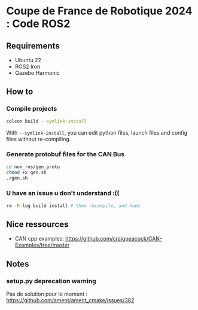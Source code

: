 # Coupe de France de Robotique 2024 : Code ROS2

## Requirements

- Ubuntu 22
- ROS2 Iron
- Gazebo Harmonic

## How to

### Compile projects
```bash
colcon build --symlink-install
```
With `--symlink-install`, you can edit python files, launch files and config files without re-compiling.

### Generate protobuf files for the CAN Bus
```bash
cd non_ros/gen_proto
chmod +x gen.sh
./gen.sh
```

### U have an issue u don't understand :((
```bash
rm -R log build install # then recompile, and hope
```

## Nice ressources

* CAN cpp examples: https://github.com/craigpeacock/CAN-Examples/tree/master

## Notes

### setup.py deprecation warning

Pas de solution pour le moment : https://github.com/ament/ament_cmake/issues/382
